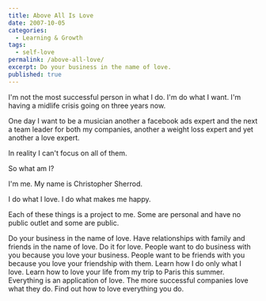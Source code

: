```yaml
---
title: Above All Is Love
date: 2007-10-05
categories:
  - Learning & Growth
tags:
  - self-love
permalink: /above-all-love/
excerpt: Do your business in the name of love.
published: true
---
```

I'm not the most successful person in what I do. I'm do what I want. I'm having a midlife crisis going on three years now.

One day I want to be a musician another a facebook ads expert and the next a team leader for both my companies, another a weight loss expert and yet another a love expert.

In reality I can't focus on all of them.

So what am I?

I'm me. My name is Christopher Sherrod.

I do what I love. I do what makes me happy.

Each of these things is a project to me. Some are personal and have no public outlet and some are public.

Do your business in the name of love. Have relationships with family and friends in the name of love. Do it for love. People want to do business with you because you love your business. People want to be friends with you because you love your friendship with them. Learn how I do only what I love. Learn how to love your life from my trip to Paris this summer. Everything is an application of love. The more successful companies love what they do. Find out how to love everything you do.